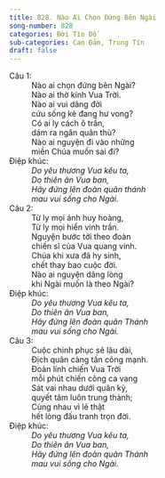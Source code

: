 ```yaml
---
title: 828. Nào Ai Chọn Đứng Bên Ngài
song-number: 828
categories: Đời Tín Đồ
sub-categories: Can Đảm, Trung Tín
draft: false
---
```

<dl><dt>Câu 1:</dt><dd data-verse="1">Nào ai chọn đứng bên Ngài? <br/>Nào ai thờ kính Vua Trời. <br/>Nào ai vui dâng đời <br/>cứu sống kẻ đang hư vong? <br/>Có ai ly cách ô trần, <br/>dám ra ngăn quân thù? <br/>Nào ai nguyện đi vào những <br/>miền Chúa muốn sai đi? </dd><dt>Điệp khúc:</dt><dd data-chorus="1"><em>Do yêu thương Vua kêu ta, <br/>Do thiên ân Vua ban, <br/>Hãy đứng lên đoàn quân thánh <br/>mau vui sống cho Ngài. </em></dd><dt>Câu 2:</dt><dd data-verse="2">Từ ly mọi ánh huy hoàng, <br/>Từ ly mọi hiển vinh trần. <br/>Nguyện bước tới theo đoàn <br/>chiến sĩ của Vua quang vinh. <br/>Chúa khi xưa đã hy sinh, <br/>chết thay bao cuộc đời. <br/>Nào ai nguyện dâng lòng <br/>khi Ngài muốn là theo Ngài? </dd><dt>Điệp khúc:</dt><dd data-chorus="1"><em>Do yêu thương Vua kêu ta, <br/>Do thiên ân Vua ban, <br/>Hãy đứng lên đoàn quân Thánh <br/>mau vui sống cho Ngài. </em></dd><dt>Câu 3:</dt><dd data-verse="3">Cuộc chinh phục sẽ lâu dài, <br/>Địch quân càng tấn công mạnh. <br/>Đoàn lính chiến Vua Trời <br/>mỗi phút chiến công ca vang <br/>Sát vai nhau dưới quân kỳ, <br/>quyết tâm luôn trung thành; <br/>Cùng nhau vì lẽ thật <br/>hết lòng đấu tranh trọn đời. </dd><dt>Điệp khúc:</dt><dd data-chorus="1"><em>Do yêu thương Vua kêu ta, <br/>Do thiên ân Vua ban, <br/>Hãy đứng lên đoàn quân Thánh <br/>mau vui sống cho Ngài. </em></dd></dl>